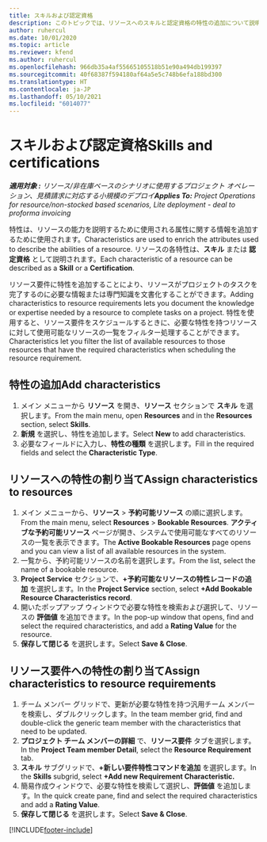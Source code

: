 ```yaml
---
title: スキルおよび認定資格
description: このトピックでは、リソースへのスキルと認定資格の特性の追加について説明します。
author: ruhercul
ms.date: 10/01/2020
ms.topic: article
ms.reviewer: kfend
ms.author: ruhercul
ms.openlocfilehash: 966db35a4af55665105518b51e90a494db199397
ms.sourcegitcommit: 40f68387f594180af64a5e5c748b6efa188bd300
ms.translationtype: HT
ms.contentlocale: ja-JP
ms.lasthandoff: 05/10/2021
ms.locfileid: "6014077"
---
```

# <a name="skills-and-certifications"></a><span data-ttu-id="9f867-103">スキルおよび認定資格</span><span class="sxs-lookup"><span data-stu-id="9f867-103">Skills and certifications</span></span>
<span data-ttu-id="9f867-104">_**適用対象 :** リソース/非在庫ベースのシナリオに使用するプロジェクト オペレーション、見積請求に対応する小規模のデプロイ_</span><span class="sxs-lookup"><span data-stu-id="9f867-104">_**Applies To:** Project Operations for resource/non-stocked based scenarios, Lite deployment - deal to proforma invoicing_</span></span>

<span data-ttu-id="9f867-105">特性は、リソースの能力を説明するために使用される属性に関する情報を追加するために使用されます。</span><span class="sxs-lookup"><span data-stu-id="9f867-105">Characteristics are used to enrich the attributes used to describe the abilities of a resource.</span></span> <span data-ttu-id="9f867-106">リソースの各特性は、**スキル** または **認定資格** として説明されます。</span><span class="sxs-lookup"><span data-stu-id="9f867-106">Each characteristic of a resource can be described as a **Skill** or a **Certification**.</span></span>

<span data-ttu-id="9f867-107">リソース要件に特性を追加することにより、リソースがプロジェクトのタスクを完了するのに必要な情報または専門知識を文書化することができます。</span><span class="sxs-lookup"><span data-stu-id="9f867-107">Adding characteristics to resource requirements lets you document the knowledge or expertise needed by a resource to complete tasks on a project.</span></span> <span data-ttu-id="9f867-108">特性を使用すると、リソース要件をスケジュールするときに、必要な特性を持つリソースに対して使用可能なリソースの一覧をフィルター処理することができます。</span><span class="sxs-lookup"><span data-stu-id="9f867-108">Characteristics let you filter the list of available resources to those resources that have the required characteristics when scheduling the resource requirement.</span></span>

## <a name="add-characteristics"></a><span data-ttu-id="9f867-109">特性の追加</span><span class="sxs-lookup"><span data-stu-id="9f867-109">Add characteristics</span></span>

1. <span data-ttu-id="9f867-110">メイン メニューから **リソース** を開き、**リソース** セクションで **スキル** を選択します。</span><span class="sxs-lookup"><span data-stu-id="9f867-110">From the main menu, open **Resources** and in the **Resources** section, select **Skills**.</span></span>
2. <span data-ttu-id="9f867-111">**新規** を選択し、特性を追加します。</span><span class="sxs-lookup"><span data-stu-id="9f867-111">Select **New** to add characteristics.</span></span>
3. <span data-ttu-id="9f867-112">必要なフィールドに入力し、**特性の種類** を選択します。</span><span class="sxs-lookup"><span data-stu-id="9f867-112">Fill in the required fields and select the **Characteristic Type**.</span></span>

## <a name="assign-characteristics-to-resources"></a><span data-ttu-id="9f867-113">リソースへの特性の割り当て</span><span class="sxs-lookup"><span data-stu-id="9f867-113">Assign characteristics to resources</span></span>

1. <span data-ttu-id="9f867-114">メイン メニューから、**リソース** >  **予約可能リソース** の順に選択します。</span><span class="sxs-lookup"><span data-stu-id="9f867-114">From the main menu, select **Resources** > **Bookable Resources**.</span></span> <span data-ttu-id="9f867-115">**アクティブな予約可能リソース** ページが開き、システムで使用可能なすべてのリソースの一覧を表示できます。</span><span class="sxs-lookup"><span data-stu-id="9f867-115">The **Active Bookable Resources** page opens and you can view a list of all available resources in the system.</span></span>
2. <span data-ttu-id="9f867-116">一覧から、予約可能リソースの名前を選択します。</span><span class="sxs-lookup"><span data-stu-id="9f867-116">From the list, select the name of a bookable resource.</span></span>
3. <span data-ttu-id="9f867-117">**Project Service** セクションで、**+予約可能なリソースの特性レコードの追加** を選択します。</span><span class="sxs-lookup"><span data-stu-id="9f867-117">In the **Project Service** section, select **+Add Bookable Resource Characteristics record**.</span></span>
4. <span data-ttu-id="9f867-118">開いたポップアップ ウィンドウで必要な特性を検索および選択して、リソースの **評価値** を追加できます。</span><span class="sxs-lookup"><span data-stu-id="9f867-118">In the pop-up window that opens, find and select the required characteristics, and add a **Rating Value** for the resource.</span></span>
5. <span data-ttu-id="9f867-119">**保存して閉じる** を選択します。</span><span class="sxs-lookup"><span data-stu-id="9f867-119">Select **Save & Close**.</span></span>

## <a name="assign-characteristics-to-resource-requirements"></a><span data-ttu-id="9f867-120">リソース要件への特性の割り当て</span><span class="sxs-lookup"><span data-stu-id="9f867-120">Assign characteristics to resource requirements</span></span>

1. <span data-ttu-id="9f867-121">チーム メンバー グリッドで、更新が必要な特性を持つ汎用チーム メンバーを検索し、ダブルクリックします。</span><span class="sxs-lookup"><span data-stu-id="9f867-121">In the team member grid, find and double-click the generic team member with the characteristics that need to be updated.</span></span>
2. <span data-ttu-id="9f867-122">**プロジェクト チーム メンバーの詳細** で、**リソース要件** タブを選択します。</span><span class="sxs-lookup"><span data-stu-id="9f867-122">In the **Project Team member Detail**, select the **Resource Requirement** tab.</span></span>
3. <span data-ttu-id="9f867-123">**スキル** サブグリッドで、**+新しい要件特性コマンドを追加** を選択します。</span><span class="sxs-lookup"><span data-stu-id="9f867-123">In the **Skills** subgrid, select **+Add new Requirement Characteristic.**</span></span>
4. <span data-ttu-id="9f867-124">簡易作成ウィンドウで、必要な特性を検索して選択し、**評価値** を追加します。</span><span class="sxs-lookup"><span data-stu-id="9f867-124">In the quick create pane, find and select the required characteristics and add a **Rating Value**.</span></span>
5. <span data-ttu-id="9f867-125">**保存して閉じる** を選択します。</span><span class="sxs-lookup"><span data-stu-id="9f867-125">Select **Save & Close**.</span></span>

[!INCLUDE[footer-include](../includes/footer-banner.md)]